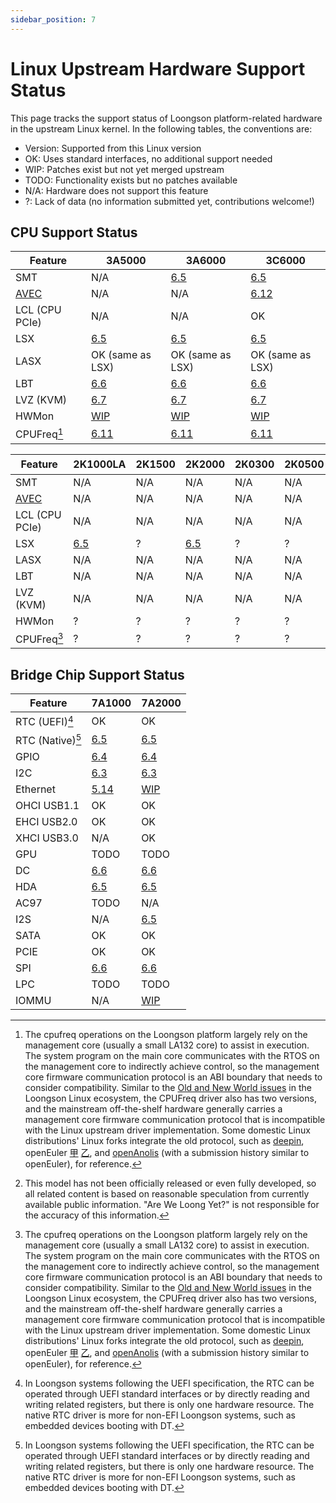 ```yaml
---
sidebar_position: 7
---
```


# Linux Upstream Hardware Support Status

This page tracks the support status of Loongson platform-related hardware in the upstream Linux kernel. In the following tables, the conventions are:

- Version: Supported from this Linux version
- OK: Uses standard interfaces, no additional support needed
- WIP: Patches exist but not yet merged upstream
- TODO: Functionality exists but no patches available
- N/A: Hardware does not support this feature
- ?: Lack of data (no information submitted yet, contributions welcome!)

## CPU Support Status

| Feature                | 3A5000           | 3A6000           | 3C6000           |
| ---------------------- | ---------------- | ---------------- | ---------------- |
| SMT                    | N/A              | [6.5][smt]       | [6.5][smt]       |
| [AVEC][avec-docs]      | N/A              | N/A              | [6.12][avec]     |
| LCL (CPU PCIe)         | N/A              | N/A              | OK               |
| LSX                    | [6.5][lsx]       | [6.5][lsx]       | [6.5][lsx]       |
| LASX                   | OK (same as LSX) | OK (same as LSX) | OK (same as LSX) |
| LBT                    | [6.6][lbt]       | [6.6][lbt]       | [6.6][lbt]       |
| LVZ (KVM)              | [6.7][kvm]       | [6.7][kvm]       | [6.7][kvm]       |
| HWMon                  | [WIP][hwmon]     | [WIP][hwmon]     | [WIP][hwmon]     |
| CPUFreq[^cpufreq-abis] | [6.11][cpufreq]  | [6.11][cpufreq]  | [6.11][cpufreq]  |

| Feature                | 2K1000LA   | 2K1500 | 2K2000     | 2K0300 | 2K0500 | 2K3000/3B6000M[^wip] |
| ---------------------- | ---------- | ------ | ---------- | ------ | ------ | -------------------- |
| SMT                    | N/A        | N/A    | N/A        | N/A    | N/A    | ?                    |
| [AVEC][avec-docs]      | N/A        | N/A    | N/A        | N/A    | N/A    | ?                    |
| LCL (CPU PCIe)         | N/A        | N/A    | N/A        | N/A    | N/A    | ?                    |
| LSX                    | [6.5][lsx] | ?      | [6.5][lsx] | ?      | ?      | [6.5][lsx]           |
| LASX                   | N/A        | N/A    | N/A        | N/A    | N/A    | OK (same as LSX)     |
| LBT                    | N/A        | N/A    | N/A        | N/A    | N/A    | ?                    |
| LVZ (KVM)              | N/A        | N/A    | N/A        | N/A    | N/A    | ?                    |
| HWMon                  | ?          | ?      | ?          | ?      | ?      | ?                    |
| CPUFreq[^cpufreq-abis] | ?          | ?      | ?          | ?      | ?      | ?                    |

[smt]: https://git.kernel.org/pub/scm/linux/kernel/git/torvalds/linux.git/commit/?id=f6f0c9a74a48448583c3cb0f3f067bc3fe0f13c6
[avec]: https://git.kernel.org/pub/scm/linux/kernel/git/torvalds/linux.git/commit/?id=ae16f05c928a1336d5d9d19fd805d7bf29c3f0c8
[avec-docs]: https://www.kernel.org/doc/html/v6.12/arch/loongarch/irq-chip-model.html#advanced-extended-irq-model
[kvm]: https://git.kernel.org/pub/scm/linux/kernel/git/torvalds/linux.git/commit/?id=c1fc48aad14dbe7654f5986afb906332b528d54b
[lsx]: https://git.kernel.org/pub/scm/linux/kernel/git/torvalds/linux.git/commit/?id=616500232e632dba8b03981eeccadacf2fbf1c30
[lbt]: https://git.kernel.org/pub/scm/linux/kernel/git/torvalds/linux.git/commit/?id=bd3c5798484aa9a08302a844d7a75a2ee3b53d05
[hwmon]: https://github.com/loongarchlinux/linux/commit/fbc7e8f1e72f9efee68cfe7b70cc397adc325818
[cpufreq]: https://git.kernel.org/pub/scm/linux/kernel/git/torvalds/linux.git/commit/?id=ccf51454145bffd98e31cdbe54a4262473c609e2

[^wip]: This model has not been officially released or even fully developed, so all related content is based on reasonable speculation from currently available public information. "Are We Loong Yet?" is not responsible for the accuracy of this information.
[^cpufreq-abis]: The cpufreq operations on the Loongson platform largely rely on the management core (usually a small LA132 core) to assist in execution. The system program on the main core communicates with the RTOS on the management core to indirectly achieve control, so the management core firmware communication protocol is an ABI boundary that needs to consider compatibility. Similar to the [Old and New World issues](./old-and-new-worlds.md) in the Loongson Linux ecosystem, the CPUFreq driver also has two versions, and the mainstream off-the-shelf hardware generally carries a management core firmware communication protocol that is incompatible with the Linux upstream driver implementation. Some domestic Linux distributions' Linux forks integrate the old protocol, such as [deepin](https://github.com/deepin-community/kernel/pull/143), openEuler [甲](https://gitee.com/openeuler/kernel/issues/I6BWFP) [乙](https://gitee.com/openeuler/kernel/commit/6b4ebaa38760203e2e53878b8fa59bf2be84e760), and [openAnolis](https://gitee.com/anolis/cloud-kernel/blob/devel-6.6/drivers/cpufreq/loongson3-acpi-cpufreq.c) (with a submission history similar to openEuler), for reference.

## Bridge Chip Support Status

| Feature                    | 7A1000                  | 7A2000              |
| -------------------------- | ----------------------- | ------------------- |
| RTC (UEFI)[^rtc-drivers]   | OK                      | OK                  |
| RTC (Native)[^rtc-drivers] | [6.5][rtc-loongson]     | [6.5][rtc-loongson] |
| GPIO                       | [6.4][gpio]             | [6.4][gpio]         |
| I2C                        | [6.3][i2c]              | [6.3][i2c]          |
| Ethernet                   | [5.14][dwmac-2k-7a1000] | [WIP][dwmac-7a2000] |
| OHCI USB1.1                | OK                      | OK                  |
| EHCI USB2.0                | OK                      | OK                  |
| XHCI USB3.0                | N/A                     | OK                  |
| GPU                        | TODO                    | TODO                |
| DC                         | [6.6][dc]               | [6.6][dc]           |
| HDA                        | [6.5][hda]              | [6.5][hda]          |
| AC97                       | TODO                    | N/A                 |
| I2S                        | N/A                     | [6.5][i2s]          |
| SATA                       | OK                      | OK                  |
| PCIE                       | OK                      | OK                  |
| SPI                        | [6.6][spi]              | [6.6][spi]          |
| LPC                        | TODO                    | TODO                |
| IOMMU                      | N/A                     | [WIP][iommu]        |

[rtc-loongson]: https://git.kernel.org/pub/scm/linux/kernel/git/torvalds/linux.git/commit/?id=1b733a9ebc3d8011ca66ec6ff17f55a440358794
[gpio]: https://git.kernel.org/pub/scm/linux/kernel/git/torvalds/linux.git/commit/?id=7944d3b7fe86067509751473aa917fdfd662d92c
[i2c]: https://git.kernel.org/pub/scm/linux/kernel/git/torvalds/linux.git/commit/?id=015e61f0bffd46600496e50d3b2298f51f6b11a8
[dwmac-2k-7a1000]: https://git.kernel.org/pub/scm/linux/kernel/git/torvalds/linux.git/commit/?id=30bba69d7db40e732d6c0aa6d4890c60d717e314
[dwmac-7a2000]: https://github.com/loongarchlinux/linux/commit/2a948c4b7bc5cc2689e2d0edfe83b4980b81b9ad
[dc]: https://git.kernel.org/pub/scm/linux/kernel/git/torvalds/linux.git/commit/?id=f39db26c54281da6a785259498ca74b5e470476f
[hda]: https://git.kernel.org/pub/scm/linux/kernel/git/torvalds/linux.git/commit/?id=28bd137a3c8e105587ba8c55b68ef43b519b270f
[i2s]: https://git.kernel.org/pub/scm/linux/kernel/git/torvalds/linux.git/commit/?id=d84881e06836dc1655777a592b4279be76ad7324
[spi]: https://git.kernel.org/pub/scm/linux/kernel/git/torvalds/linux.git/commit/?id=6c7a864007b66e60a3f64858a9555efed408b048
[iommu]: https://github.com/loongarchlinux/linux/commit/1d26eae35f9a6f9d318112c33a177b3612179b26

[^rtc-drivers]: In Loongson systems following the UEFI specification, the RTC can be operated through UEFI standard interfaces or by directly reading and writing related registers, but there is only one hardware resource. The native RTC driver is more for non-EFI Loongson systems, such as embedded devices booting with DT.
